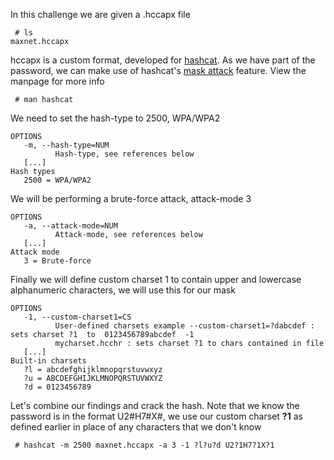 In this challenge we are given a .hccapx file
```
 # ls
maxnet.hccapx
```

hccapx is a custom format, developed for [hashcat](https://hashcat.net/hashcat/). As we have part of the password, we can make use of hashcat's [mask attack](https://hashcat.net/wiki/doku.php?id=mask_attack) feature. View the manpage for more info
```
 # man hashcat
```

We need to set the hash-type to 2500, WPA/WPA2
```
OPTIONS
   -m, --hash-type=NUM
          Hash-type, see references below 
   [...]
Hash types
   2500 = WPA/WPA2
```

We will be performing a brute-force attack, attack-mode 3
```
OPTIONS
   -a, --attack-mode=NUM
          Attack-mode, see references below
   [...]
Attack mode
   3 = Brute-force
```

Finally we will define custom charset 1 to contain upper and lowercase alphanumeric characters, we will use this for our mask
```
OPTIONS
   -1, --custom-charset1=CS
          User-defined charsets example --custom-charset1=?dabcdef : sets charset ?1  to  0123456789abcdef  -1
          mycharset.hcchr : sets charset ?1 to chars contained in file 
   [...]
Built-in charsets
   ?l = abcdefghijklmnopqrstuvwxyz
   ?u = ABCDEFGHIJKLMNOPQRSTUVWXYZ
   ?d = 0123456789
```

Let's combine our findings and crack the hash. Note that we know the password is in the format U2#H7#X#, we use our custom charset **?1** as defined earlier in place of any characters that we don't know
```
 # hashcat -m 2500 maxnet.hccapx -a 3 -1 ?l?u?d U2?1H7?1X?1
```